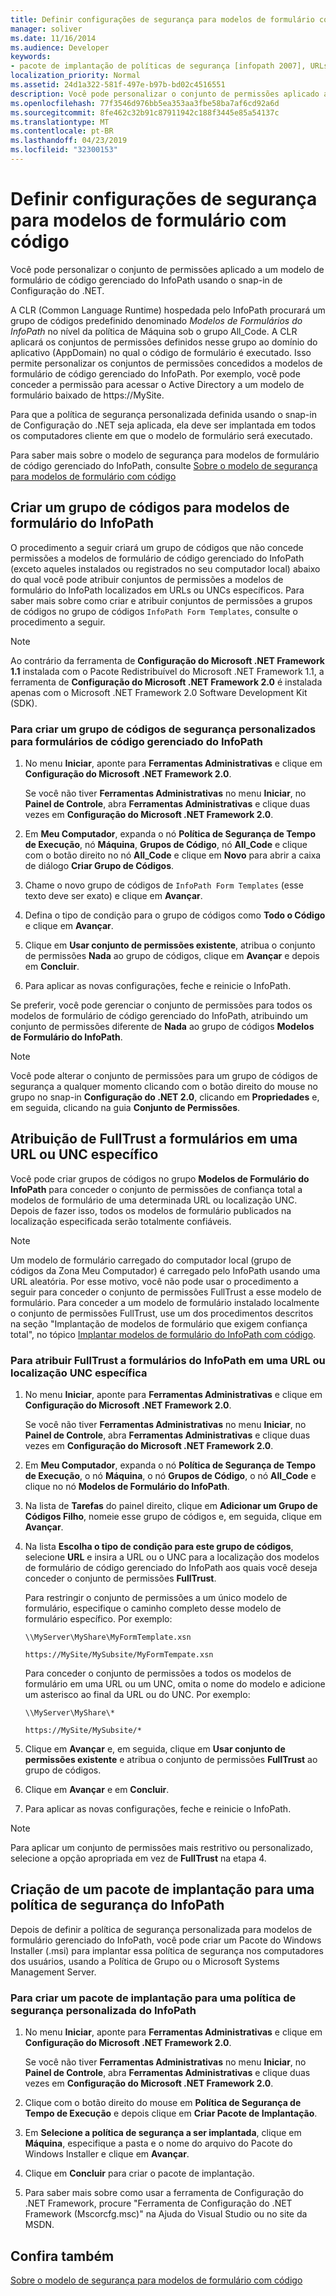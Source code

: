 ```yaml
---
title: Definir configurações de segurança para modelos de formulário com código
manager: soliver
ms.date: 11/16/2014
ms.audience: Developer
keywords:
- pacote de implantação de políticas de segurança [infopath 2007], URLs [InfoPath 2007], atribuição de FullTrust, segurança de acesso ao código [InfoPath 2007], UNCs [InfoPath 2007], atribuição de FullTrust, CAS [InfoPath 2007], segurança [InfoPath 2007], configuração, grupos de código [InfoPath 2007], FullTrust [InfoPath 2007], atribuição a UNCs, FullTrust [InfoPath 2007], atribuição a URLs
localization_priority: Normal
ms.assetid: 24d1a322-581f-497e-b97b-bd02c4516551
description: Você pode personalizar o conjunto de permissões aplicado a um modelo de formulário de código gerenciado do InfoPath usando o snap-in de Configuração do .NET.
ms.openlocfilehash: 77f3546d976bb5ea353aa3fbe58ba7af6cd92a6d
ms.sourcegitcommit: 8fe462c32b91c87911942c188f3445e85a54137c
ms.translationtype: MT
ms.contentlocale: pt-BR
ms.lasthandoff: 04/23/2019
ms.locfileid: "32300153"
---
```

# <a name="configure-security-settings-for-form-templates-with-code"></a>Definir configurações de segurança para modelos de formulário com código

Você pode personalizar o conjunto de permissões aplicado a um modelo de formulário de código gerenciado do InfoPath usando o snap-in de Configuração do .NET.
  
A CLR (Common Language Runtime) hospedada pelo InfoPath procurará um grupo de códigos predefinido denominado *Modelos de Formulários do InfoPath* no nível da política de Máquina sob o grupo All_Code. A CLR aplicará os conjuntos de permissões definidos nesse grupo ao domínio do aplicativo (AppDomain) no qual o código de formulário é executado. Isso permite personalizar os conjuntos de permissões concedidos a modelos de formulário de código gerenciado do InfoPath. Por exemplo, você pode conceder a permissão para acessar o Active Directory a um modelo de formulário baixado de https://MySite. 
  
Para que a política de segurança personalizada definida usando o snap-in de Configuração do .NET seja aplicada, ela deve ser implantada em todos os computadores cliente em que o modelo de formulário será executado.
  
Para saber mais sobre o modelo de segurança para modelos de formulário de código gerenciado do InfoPath, consulte [Sobre o modelo de segurança para modelos de formulário com código](about-the-security-model-for-form-templates-with-code.md)
  
## <a name="creating-a-code-group-for-infopath-form-templates"></a>Criar um grupo de códigos para modelos de formulário do InfoPath

O procedimento a seguir criará um grupo de códigos que não concede permissões a modelos de formulário de código gerenciado do InfoPath (exceto aqueles instalados ou registrados no seu computador local) abaixo do qual você pode atribuir conjuntos de permissões a modelos de formulário do InfoPath localizados em URLs ou UNCs específicos. Para saber mais sobre como criar e atribuir conjuntos de permissões a grupos de códigos no grupo de códigos `InfoPath Form Templates`, consulte o procedimento a seguir. 
  
> [!NOTE]
> Ao contrário da ferramenta de **Configuração do Microsoft .NET Framework 1.1** instalada com o Pacote Redistribuível do Microsoft .NET Framework 1.1, a ferramenta de **Configuração do Microsoft .NET Framework 2.0** é instalada apenas com o Microsoft .NET Framework 2.0 Software Development Kit (SDK). 
  
### <a name="to-create-a-custom-security-code-group-for-infopath-managed-code-forms"></a>Para criar um grupo de códigos de segurança personalizados para formulários de código gerenciado do InfoPath

1. No menu **Iniciar**, aponte para **Ferramentas Administrativas** e clique em **Configuração do Microsoft .NET Framework 2.0**.
    
    Se você não tiver **Ferramentas Administrativas** no menu **Iniciar**, no **Painel de Controle**, abra **Ferramentas Administrativas** e clique duas vezes em **Configuração do Microsoft .NET Framework 2.0**.
    
2. Em **Meu Computador**, expanda o nó **Política de Segurança de Tempo de Execução**, nó **Máquina**, **Grupos de Código**, nó **All_Code** e clique com o botão direito no nó **All_Code** e clique em **Novo** para abrir a caixa de diálogo **Criar Grupo de Códigos**. 
    
3. Chame o novo grupo de códigos de `InfoPath Form Templates` (esse texto deve ser exato) e clique em **Avançar**.
    
4. Defina o tipo de condição para o grupo de códigos como **Todo o Código** e clique em **Avançar**.
    
5. Clique em **Usar conjunto de permissões existente**, atribua o conjunto de permissões **Nada** ao grupo de códigos, clique em **Avançar** e depois em **Concluir**.
    
6. Para aplicar as novas configurações, feche e reinicie o InfoPath.
    
Se preferir, você pode gerenciar o conjunto de permissões para todos os modelos de formulário de código gerenciado do InfoPath, atribuindo um conjunto de permissões diferente de **Nada** ao grupo de códigos **Modelos de Formulário do InfoPath**. 
> [!NOTE]
> Você pode alterar o conjunto de permissões para um grupo de códigos de segurança a qualquer momento clicando com o botão direito do mouse no grupo no  snap-in **Configuração do .NET 2.0**, clicando em **Propriedades** e, em seguida, clicando na guia **Conjunto de Permissões**. 
  
## <a name="assigning-fulltrust-to-forms-at-a-specific-url-or-unc"></a>Atribuição de FullTrust a formulários em uma URL ou UNC específico

Você pode criar grupos de códigos no grupo **Modelos de Formulário do InfoPath** para conceder o conjunto de permissões de confiança total a modelos de formulário de uma determinada URL ou localização UNC. Depois de fazer isso, todos os modelos de formulário publicados na localização especificada serão totalmente confiáveis. 
  
> [!NOTE]
> Um modelo de formulário carregado do computador local (grupo de códigos da Zona Meu Computador) é carregado pelo InfoPath usando uma URL aleatória. Por esse motivo, você não pode usar o procedimento a seguir para conceder o conjunto de permissões FullTrust a esse modelo de formulário. Para conceder a um modelo de formulário instalado localmente o conjunto de permissões FullTrust, use um dos procedimentos descritos na seção "Implantação de modelos de formulário que exigem confiança total", no tópico [Implantar modelos de formulário do InfoPath com código](how-to-deploy-infopath-form-templates-with-code.md). 
  
### <a name="to-assign-fulltrust-to-infopath-forms-at-a-specific-url-or-unc-location"></a>Para atribuir FullTrust a formulários do InfoPath em uma URL ou localização UNC específica

1. No menu **Iniciar**, aponte para **Ferramentas Administrativas** e clique em **Configuração do Microsoft .NET Framework 2.0**.
    
    Se você não tiver **Ferramentas Administrativas** no menu **Iniciar**, no **Painel de Controle**, abra **Ferramentas Administrativas** e clique duas vezes em **Configuração do Microsoft .NET Framework 2.0**.
    
2. Em **Meu Computador**, expanda o nó **Política de Segurança de Tempo de Execução**, o nó **Máquina**, o nó **Grupos de Código**, o nó **All_Code** e clique no nó **Modelos de Formulário do InfoPath**. 
    
3. Na lista de **Tarefas** do painel direito, clique em **Adicionar um Grupo de Códigos Filho**, nomeie esse grupo de códigos e, em seguida, clique em **Avançar**.
    
4. Na lista **Escolha o tipo de condição para este grupo de códigos**, selecione **URL** e insira a URL ou o UNC para a localização dos modelos de formulário de código gerenciado do InfoPath aos quais você deseja conceder o conjunto de permissões **FullTrust**. 
    
    Para restringir o conjunto de permissões a um único modelo de formulário, especifique o caminho completo desse modelo de formulário específico. Por exemplo:
    
     `\\MyServer\MyShare\MyFormTemplate.xsn`
    
     `https://MySite/MySubsite/MyFormTempate.xsn`
    
    Para conceder o conjunto de permissões a todos os modelos de formulário em uma URL ou um UNC, omita o nome do modelo e adicione um asterisco ao final da URL ou do UNC. Por exemplo:
    
     `\\MyServer\MyShare\*`
    
     `https://MySite/MySubsite/*`
    
5. Clique em **Avançar** e, em seguida, clique em **Usar conjunto de permissões existente** e atribua o conjunto de permissões **FullTrust** ao grupo de códigos. 
    
6. Clique em **Avançar** e em **Concluir**.
    
7. Para aplicar as novas configurações, feche e reinicie o InfoPath.
    
> [!NOTE]
> Para aplicar um conjunto de permissões mais restritivo ou personalizado, selecione a opção apropriada em vez de **FullTrust** na etapa 4. 
  
## <a name="creating-a-deployment-package-for-infopath-security-policy"></a>Criação de um pacote de implantação para uma política de segurança do InfoPath

Depois de definir a política de segurança personalizada para modelos de formulário gerenciado do InfoPath, você pode criar um Pacote do Windows Installer (.msi) para implantar essa política de segurança nos computadores dos usuários, usando a Política de Grupo ou o Microsoft Systems Management Server.
  
### <a name="to-create-a-deployment-package-for-custom-infopath-security-policy"></a>Para criar um pacote de implantação para uma política de segurança personalizada do InfoPath

1. No menu **Iniciar**, aponte para **Ferramentas Administrativas** e clique em **Configuração do Microsoft .NET Framework 2.0**.
    
    Se você não tiver **Ferramentas Administrativas** no menu **Iniciar**, no **Painel de Controle**, abra **Ferramentas Administrativas** e clique duas vezes em **Configuração do Microsoft .NET Framework 2.0**.
    
2. Clique com o botão direito do mouse em **Política de Segurança de Tempo de Execução** e depois clique em **Criar Pacote de Implantação**.
    
3. Em **Selecione a política de segurança a ser implantada**, clique em **Máquina**, especifique a pasta e o nome do arquivo do Pacote do Windows Installer e clique em **Avançar**.
    
4. Clique em **Concluir** para criar o pacote de implantação. 
    
5. Para saber mais sobre como usar a ferramenta de Configuração do .NET Framework, procure "Ferramenta de Configuração do .NET Framework (Mscorcfg.msc)" na Ajuda do Visual Studio ou no site da MSDN.
    
## <a name="see-also"></a>Confira também



[Sobre o modelo de segurança para modelos de formulário com código](about-the-security-model-for-form-templates-with-code.md)

